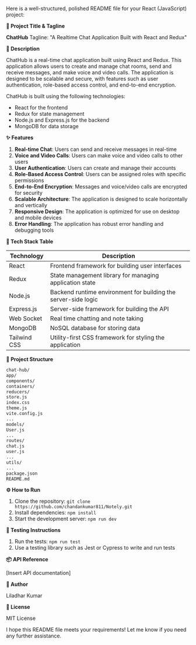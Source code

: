 Here is a well-structured, polished README file for your React (JavaScript) project:

**🚀 Project Title & Tagline**

**ChatHub**
Tagline: "A Realtime Chat Application Built with React and Redux"

**📖 Description**

ChatHub is a real-time chat application built using React and Redux. This application allows users to create and manage chat rooms, send and receive messages, and make voice and video calls. The application is designed to be scalable and secure, with features such as user authentication, role-based access control, and end-to-end encryption.

ChatHub is built using the following technologies:

* React for the frontend
* Redux for state management
* Node.js and Express.js for the backend
* MongoDB for data storage

**✨ Features**

1. **Real-time Chat**: Users can send and receive messages in real-time
2. **Voice and Video Calls**: Users can make voice and video calls to other users
3. **User Authentication**: Users can create and manage their accounts
4. **Role-Based Access Control**: Users can be assigned roles with specific permissions
5. **End-to-End Encryption**: Messages and voice/video calls are encrypted for security
6. **Scalable Architecture**: The application is designed to scale horizontally and vertically
7. **Responsive Design**: The application is optimized for use on desktop and mobile devices
8. **Error Handling**: The application has robust error handling and debugging tools

**🧰 Tech Stack Table**

| Technology | Description |
| --- | --- |
| React | Frontend framework for building user interfaces |
| Redux | State management library for managing application state |
| Node.js | Backend runtime environment for building the server-side logic |
| Express.js | Server-side framework for building the API |
|Web Socket | Real time chatting and note taking |
| MongoDB | NoSQL database for storing data |
| Tailwind CSS | Utility-first CSS framework for styling the application |

**📁 Project Structure**

```markdown
chat-hub/
app/
components/
containers/
reducers/
store.js
index.css
theme.js
vite.config.js
...
models/
User.js
...
routes/
chat.js
user.js
...
utils/
...
package.json
README.md
```

**⚙️ How to Run**

1. Clone the repository: `git clone https://github.com/chandankumar811/Notely.git`
2. Install dependencies: `npm install`
3. Start the development server: `npm run dev`

**🧪 Testing Instructions**

1. Run the tests: `npm run test`
2. Use a testing library such as Jest or Cypress to write and run tests


**📦 API Reference**

[Insert API documentation]

**👤 Author**

Liladhar Kumar

**📝 License**

MIT License

I hope this README file meets your requirements! Let me know if you need any further assistance.